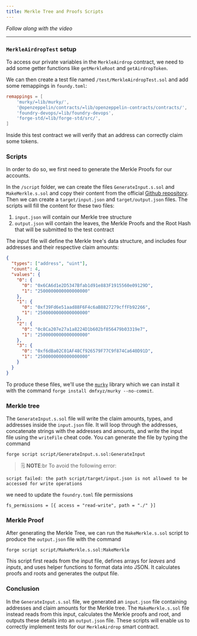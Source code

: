 ```yaml
---
title: Merkle Tree and Proofs Scripts
---
```


_Follow along with the video_

---

### `MerkleAirdropTest` setup

To access our private variables in the `MerkleAirdrop` contract, we need to add some getter functions like `getMerkleRoot` and `getAirdropToken`.

We can then create a test file named `/test/MerkleAirdropTest.sol` and add some remappings in `foundy.toml`:

```toml
remappings = [
    'murky/=lib/murky/',
    '@openzeppelin/contracts/=lib/openzeppelin-contracts/contracts/',
    'foundry-devops/=lib/foundry-devops',
    'forge-std/=lib/forge-std/src/',
]
```

Inside this test contract we will verify that an address can correctly claim some tokens.

### Scripts

In order to do so, we first need to generate the Merkle Proofs for our accounts.

In the `/script` folder, we can create the files `GenerateInput.s.sol` and `MakeMerkle.s.sol` and copy their content from the official [Github repository](https://github.com/Cyfrin/foundry-merkle-airdrop-cu/tree/main/script). Then we can create a `target/input.json` and `target/output.json` files. The scripts will fill the content for these two files:

1. `input.json` will contain our Merkle tree structure
2. `output.json` will contain the leaves, the Merkle Proofs and the Root Hash that will be submitted to the test contract

The input file will define the Merkle tree's data structure, and includes four addresses and their respective claim amounts:

```json
{
  "types": ["address", "uint"],
  "count": 4,
  "values": {
    "0": {
      "0": "0x6CA6d1e2D5347Bfab1d91e883F1915560e09129D",
      "1": "2500000000000000000"
    },
    "1": {
      "0": "0xf39Fd6e51aad88F6F4c6aB8827279cffFb92266",
      "1": "2500000000000000000"
    },
    "2": {
      "0": "0c8Ca207e27a1a8224D1b602bf856479b03319e7",
      "1": "2500000000000000000"
    },
    "3": {
      "0": "0xf6dBa02C01AF48Cf926579F77C9f874Ca640D91D",
      "1": "2500000000000000000"
    }
  }
}
```

To produce these files, we'll use the [`murky`](https://github.com/cyfrin/murky/tree/5feccd1253d7da820f7cccccdedf64471025455d) library which we can install it with the command `forge install dmfxyz/murky --no-commit`.

### Merkle tree

The `GenerateInput.s.sol` file will write the claim amounts, types, and addresses inside the `input.json` file. It will loop through the addresses, concatenate strings with the addresses and amounts, and write the input file using the `writeFile` cheat code. You can generate the file by typing the command

```
forge script script/GenerateInput.s.sol:GenerateInput
```

> 🗒️ **NOTE**:br
> To avoid the following error:

```
script failed: the path script/target/input.json is not allowed to be accessed for write operations
```

we need to update the `foundry.toml` file permissions

```
fs_permissions = [{ access = "read-write", path = "./" }]
```

### Merkle Proof

After generating the Merkle Tree, we can run the `MakeMerkle.s.sol` script to produce the `output.json` file with the command

```
forge script script/MakeMerkle.s.sol:MakeMerkle
```

This script first reads from the input file, defines arrays for _leaves_ and _inputs_, and uses helper functions to format data into JSON. It calculates proofs and roots and generates the output file.

### Conclusion

In the `GenerateInput.s.sol` file, we generated an `input.json` file containing addresses and claim amounts for the Merkle tree. The `MakeMerkle.s.sol` file instead reads from this input, calculates the Merkle proofs and root, and outputs these details into an `output.json` file. These scripts will enable us to correctly implement tests for our `MerkleAirdrop` smart contract.
